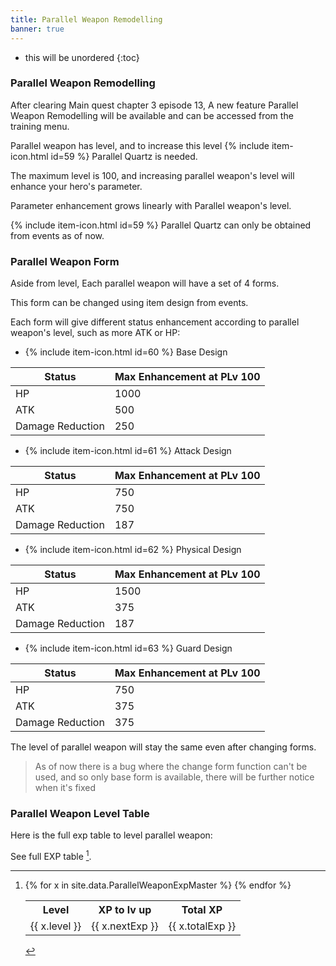 ```yaml
---
title: Parallel Weapon Remodelling
banner: true
---
```


* this will be unordered
{:toc}

### Parallel Weapon Remodelling

After clearing Main quest chapter 3 episode 13, A new feature Parallel Weapon Remodelling will be available and can be accessed from the training menu.

Parallel weapon has level, and to increase this level {% include item-icon.html id=59 %} Parallel Quartz is needed.

The maximum level is 100, and increasing parallel weapon's level will enhance your hero's parameter.

Parameter enhancement grows linearly with Parallel weapon's level.

{% include item-icon.html id=59 %} Parallel Quartz can only be obtained from events as of now.

### Parallel Weapon Form

Aside from level, Each parallel weapon will have a set of 4 forms.

This form can be changed using item design from events.

Each form will give different status enhancement according to parallel weapon's level, such as more ATK or HP:

- {% include item-icon.html id=60 %} Base Design

| Status           | Max Enhancement at PLv 100 |
|------------------|----------------------------|
| HP               | 1000                       |
| ATK              | 500                        |
| Damage Reduction | 250                        |

- {% include item-icon.html id=61 %} Attack Design

| Status           | Max Enhancement at PLv 100 |
|------------------|----------------------------|
| HP               | 750                        |
| ATK              | 750                        |
| Damage Reduction | 187                        |

- {% include item-icon.html id=62 %} Physical Design

| Status           | Max Enhancement at PLv 100 |
|------------------|----------------------------|
| HP               | 1500                       |
| ATK              | 375                        |
| Damage Reduction | 187                        |

- {% include item-icon.html id=63 %} Guard Design

| Status           | Max Enhancement at PLv 100 |
|------------------|----------------------------|
| HP               | 750                        |
| ATK              | 375                        |
| Damage Reduction | 375                        |

The level of parallel weapon will stay the same even after changing forms.

> As of now there is a bug where the change form function can't be used, and so only base form is available, there will be further notice when it's fixed

### Parallel Weapon Level Table

Here is the full exp table to level parallel weapon:

See full EXP table [^bigtable].

[^bigtable]:
    <table>
    <tr>
      <th>Level</th><th>XP to lv up</th><th>Total XP</th>
    </tr>
    {% for x in site.data.ParallelWeaponExpMaster %}
    <tr>
      <td>{{ x.level }}</td><td>{{ x.nextExp }}</td><td>{{ x.totalExp }}</td>
    </tr>
    {% endfor %}
    </table>
